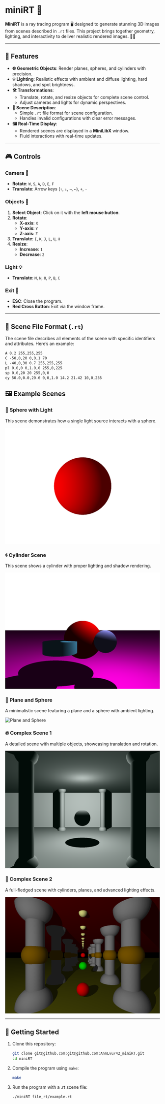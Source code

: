 # **miniRT** 🌟

**MiniRT** is a ray tracing program 🖥️ designed to generate stunning 3D images from scenes described in `.rt` files. This project brings together geometry, lighting, and interactivity to deliver realistic rendered images. 🎨✨

---

## **🚀 Features**
- **🌐 Geometric Objects**: Render planes, spheres, and cylinders with precision.
- **💡 Lighting**: Realistic effects with ambient and diffuse lighting, hard shadows, and spot brightness.
- **🛠️ Transformations**:
  - Translate, rotate, and resize objects for complete scene control.
  - Adjust cameras and lights for dynamic perspectives.
- **📜 Scene Description**:
  - Simple `.rt` file format for scene configuration.
  - Handles invalid configurations with clear error messages.
- **🖼️ Real-Time Display**:
  - Rendered scenes are displayed in a **MiniLibX** window.
  - Fluid interactions with real-time updates.

---

## **🎮 Controls**

### **Camera** 🎥
- **Rotate**: `W`, `S`, `A`, `D`, `E`, `F`
- **Translate**: Arrow keys (`↑`, `↓`, `→`, `←`), `+`, `-`

### **Objects** 🔧
1. **Select Object**: Click on it with the **left mouse button**.
2. **Rotate**:
   - **X-axis**: `X`
   - **Y-axis**: `Y`
   - **Z-axis**: `Z`
3. **Translate**: `I`, `K`, `J`, `L`, `U`, `H`
4. **Resize**:
   - **Increase**: `1`
   - **Decrease**: `2`

### **Light** 💡
- **Translate**: `M`, `N`, `O`, `P`, `B`, `C`

### **Exit** 🚪
- **ESC**: Close the program.
- **Red Cross Button**: Exit via the window frame.

---

## **📝 Scene File Format (`.rt`)**

The scene file describes all elements of the scene with specific identifiers and attributes. Here’s an example:

```plaintext
A 0.2 255,255,255
C -50,0,20 0,0,1 70
L -40,0,30 0.7 255,255,255
pl 0,0,0 0,1.0,0 255,0,225
sp 0,0,20 20 255,0,0
cy 50.0,0.0,20.6 0,0,1.0 14.2 21.42 10,0,255
```

## 🖼️ Example Scenes  

### 🌟 Sphere with Light  
This scene demonstrates how a single light source interacts with a sphere.  

![Sphere with Light](images/sphere_with_light.png)  

### 🌀 Cylinder Scene  
This scene shows a cylinder with proper lighting and shadow rendering.  

![Cylinder Scene](images/cylinder_scene.png)  

### 🌄 Plane and Sphere  
A minimalistic scene featuring a plane and a sphere with ambient lighting.  

![Plane and Sphere](images/plane_and_sphere.png)  

### 🔥 Complex Scene 1  
A detailed scene with multiple objects, showcasing translation and rotation.  

![Complex Scene 1](images/complex_scene_1.png)  

### 🌌 Complex Scene 2  
A full-fledged scene with cylinders, planes, and advanced lighting effects.  

![Complex Scene 2](images/complex_scene_2.png)  

---

## 🚀 Getting Started  

1. Clone this repository:  
   ```bash
   git clone git@github.com:git@github.com:AnnLvu/42_miniRT.git
   cd miniRT
   ```

2. Compile the program using `make`:
   ```bash
   make
   ```
3. Run the program with a .rt scene file:
    ```bash
   ./miniRT file_rt/example.rt
   ```

